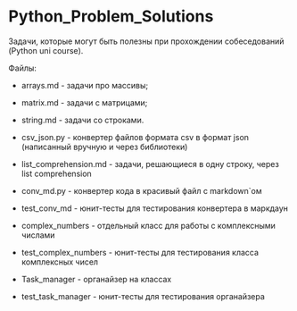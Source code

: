 # Python_Problem_Solutions

Задачи, которые могут быть полезны при прохождении собеседований (Python uni course).

Файлы:

- arrays.md - задачи про массивы;

- matrix.md - задачи с матрицами;

- string.md - задачи со строками.

- csv_json.py - конвертер файлов формата csv в формат json (написанный вручную и через библиотеки) 

- list_comprehension.md - задачи, решающиеся в одну строку, через list comprehension

- conv_md.py - конвертер кода в красивый файл с mаrkdown`ом

- test_conv_md - юнит-тесты для тестирования конвертера в маркдаун

- complex_numbers - отдельный класс для работы с комплексными числами

- test_complex_numbers - юнит-тесты для тестирования класса комплексных чисел

- Task_manager - органайзер на классах

- test_task_manager - юнит-тесты для тестирования органайзера
